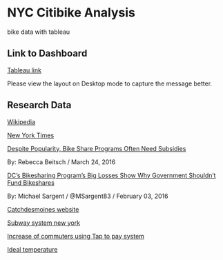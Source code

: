 # NYC Citibike Analysis
bike data with tableau


## Link to Dashboard
[Tableau link](https://public.tableau.com/profile/francis4798#!/vizhome/ClimbGlide/MapSuccess)

Please view the layout on Desktop mode to capture the message better.


## Research Data

[Wikipedia](https://en.wikipedia.org/wiki/Citi_Bike)

[New York Times](https://www.nytimes.com/2017/08/28/nyregion/bike-sharing-spin-gps-dockless-citi-bike.html)

[Despite Popularity, Bike Share Programs Often Need Subsidies](https://www.pewtrusts.org/en/research-and-analysis/blogs/stateline/2016/03/24/despite-popularity-bike-share-programs-often-need-subsidies)

By: Rebecca Beitsch / March 24, 2016

[DC’s Bikesharing Program’s Big Losses Show Why Government Shouldn’t Fund Bikeshares](https://www.dailysignal.com/2016/02/03/dcs-bikesharing-programs-big-losses-show-why-government-shouldnt-fund-bikeshares/)

By: Michael Sargent	/ @MSargent83 / February 03, 2016 

[Catchdesmoines website](https://www.catchdesmoines.com/articles/post/des-moines-draws-record-number-of-visitors-to-region/)

[Subway system new york](https://www.mcny.org/lesson-plans/future-city-lab-nyc-transportation-system)

[Increase of commuters using Tap to pay system](https://usa.visa.com/visa-everywhere/blog/bdp/2019/12/10/new-yorkers-save-1576017979787.html)

[Ideal temperature](https://championtraveler.com/dates/best-time-to-visit-des-moines-ia-us/)


